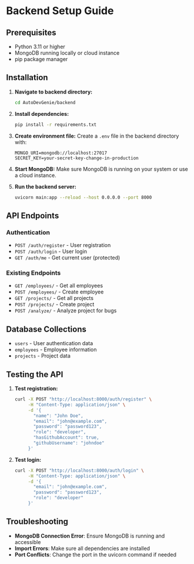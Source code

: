 # Backend Setup Guide

## Prerequisites
- Python 3.11 or higher
- MongoDB running locally or cloud instance
- pip package manager

## Installation

1. **Navigate to backend directory:**
   ```bash
   cd AutoDevGenie/backend
   ```

2. **Install dependencies:**
   ```bash
   pip install -r requirements.txt
   ```

3. **Create environment file:**
   Create a `.env` file in the backend directory with:
   ```env
   MONGO_URI=mongodb://localhost:27017
   SECRET_KEY=your-secret-key-change-in-production
   ```

4. **Start MongoDB:**
   Make sure MongoDB is running on your system or use a cloud instance.

5. **Run the backend server:**
   ```bash
   uvicorn main:app --reload --host 0.0.0.0 --port 8000
   ```

## API Endpoints

### Authentication
- `POST /auth/register` - User registration
- `POST /auth/login` - User login
- `GET /auth/me` - Get current user (protected)

### Existing Endpoints
- `GET /employees/` - Get all employees
- `POST /employees/` - Create employee
- `GET /projects/` - Get all projects
- `POST /projects/` - Create project
- `POST /analyze/` - Analyze project for bugs

## Database Collections
- `users` - User authentication data
- `employees` - Employee information
- `projects` - Project data

## Testing the API

1. **Test registration:**
   ```bash
   curl -X POST "http://localhost:8000/auth/register" \
        -H "Content-Type: application/json" \
        -d '{
          "name": "John Doe",
          "email": "john@example.com",
          "password": "password123",
          "role": "developer",
          "hasGithubAccount": true,
          "githubUsername": "johndoe"
        }'
   ```

2. **Test login:**
   ```bash
   curl -X POST "http://localhost:8000/auth/login" \
        -H "Content-Type: application/json" \
        -d '{
          "email": "john@example.com",
          "password": "password123",
          "role": "developer"
        }'
   ```

## Troubleshooting

- **MongoDB Connection Error**: Ensure MongoDB is running and accessible
- **Import Errors**: Make sure all dependencies are installed
- **Port Conflicts**: Change the port in the uvicorn command if needed 